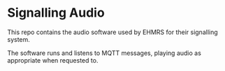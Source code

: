 # Signalling Audio

This repo contains the audio software used by EHMRS for their signalling system.

The software runs and listens to MQTT messages, playing audio as appropriate when
requested to.